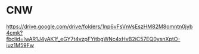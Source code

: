 # CNW
https://drive.google.com/drive/folders/1np6vFsVnVsEszHM82M8omntn0jyb4cmk?fbclid=IwAR1J4yAK1f_eGY7t4vzpFYitbgWNc4xHvB2iC57EQ0ysnXptO-iuz1M59Fw
